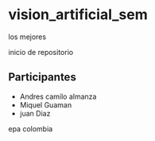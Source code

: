 # vision_artificial_sem

los mejores

inicio de repositorio

## Participantes

- Andres camilo almanza
- Miquel Guaman
- juan Diaz

epa colombia

